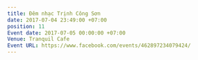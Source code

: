 ```yaml
---
title: Đêm nhạc Trịnh Công Sơn
date: 2017-07-04 23:49:00 +07:00
position: 11
Event date: 2017-07-05 00:00:00 +07:00
Venue: Tranquil Cafe
Event URL: https://www.facebook.com/events/462897234079424/
---
```


